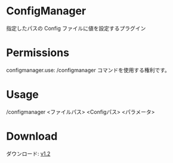 # ConfigManager
指定したパスの Config ファイルに値を設定するプラグイン


# Permissions
configmanager.use: /configmanager コマンドを使用する権利です。


# Usage
/configmanager <ファイルパス> <Configパス> <パラメータ>


# Download
ダウンロード: <a href="https://goo.gl/48vnx3">v1.2<a/>
